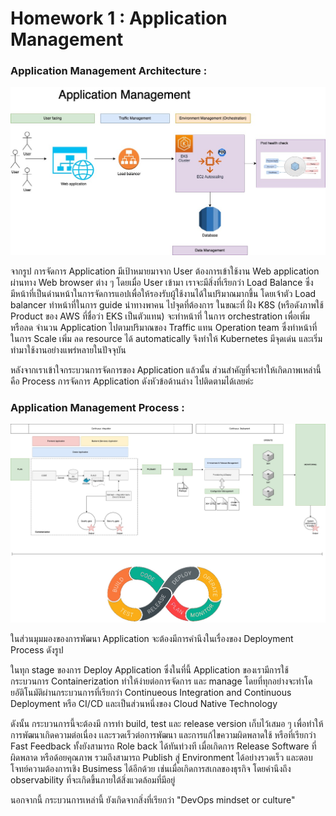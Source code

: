 # Homework 1 : Application Management

### Application Management Architecture :

![Alt text](Application_Management_Architecture.jpeg)

จากรูป การจัดการ Application มีเป้าหมายมาจาก User ต้องการเข้าใช้งาน Web application ผ่านทาง Web browser ต่าง ๆ โดยเมื่อ User เข้ามา เราจะมีสิ่งที่เรียกว่า Load Balance ซึ่งมีหน้าที่เป็นด่านหน้าในการจัดการแอปเพื่อให้รองรับผู้ใช้งานได้ในปริมาณมากขึ้น โดยเจ้าตัว Load balancer ทำหน้าที่ในการ guide นำทางพาคน ไปจุดที่ต้องการ ในขณะที่ ฝั่ง K8S (หรือดังภาพใช้ Product ของ AWS ที่ชื่อว่า EKS เป็นตัวแทน) จะทำหน้าที่ ในการ orchestration เพื่อเพิ่ม หรือลด จำนวน Application ไปตามปริมาณของ Traffic แทน Operation team ซึ่งทำหน้าที่ในการ Scale เพิ่ม ลด resource ได้ automatically จึงทำให้ Kubernetes มีจุดเด่น และเริ่มทำมาใช้งานอย่างแพร่หลายในปัจจุบัน

หลังจากเราเข้าใจกระบวนการจัดการของ Application แล้วนั้น ส่วนสำคัญที่จะทำให้เกิดภาพเหล่านี้คือ Process การจัดการ Application ดังหัวข้อด้านล่าง ไปติดตามได้เลยค่ะ

### Application Management Process :


![Alt text](Application_Management_Process.jpeg)

ในส่วนมุมมองของการพัฒนา Application จะต้องมีการคำนึงในเรื่องของ Deployment Process ดังรูป

ในทุก stage ของการ Deploy Application ซึ่งในที่นี้ Application ของเรามีการใช้กระบวนการ Containerization ทำให้ง่ายต่อการจัดการ และ manage โดยที่ทุกอย่างจะทำโดยอัติโนมัติผ่านกระบวนการที่เรียกว่า Continueous Integration and Continuous Deployment หรือ CI/CD และเป็นส่วนหนึ่งของ Cloud Native Technology 

ดังนั้น กระบวนการนี้จะต้องมี การทำ build, test และ release version เก็บไว้เสมอ ๆ เพื่อทำให้การพัฒนาเกิดความต่อเนื่อง เเละรวดเร็วต่อการพัฒนา และการแก้ไขความผิดพลาดใช้ หรือที่เรียกว่า Fast Feedback ทั้งยังสามารถ Role back ได้ทันท่วงที เมื่อเกิดการ Release Software ที่ผิดพลาด หรือด้อยคุณภาพ รวมถึงสามารถ Publish สู่ Environment ได้อย่างรวดเร็ว และตอบโจทย์ความต้องการเชิง Busimess ได้อีกด้วย เช่นเมื่อเกิดการสเกลของธุรกิจ โดยคำนึงถึง observability ที่จะเกิดขึ้นภายใต้สิ่งแวดล้อมที่มีอยู่

นอกจากนี้ กระบวนการเหล่านี้ ยังเกิดจากสิ่งที่เรียกว่า "DevOps mindset or culture"